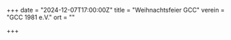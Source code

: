 +++
date = "2024-12-07T17:00:00Z"
title = "Weihnachtsfeier GCC"
verein = "GCC 1981 e.V."
ort = ""

+++
